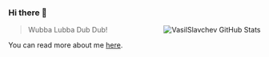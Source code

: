 <!--
**VasilSlavchev/vasilslavchev** is a ✨ _special_ ✨ repository because its `README.md` (this file) appears on your GitHub profile.
Here are some ideas to get you started:
- 🔭 I’m currently working on ...
- 🌱 I’m currently learning ...
- 👯 I’m looking to collaborate on ...
- 🤔 I’m looking for help with ...
- 💬 Ask me about ...
- 📫 How to reach me: ...
- 😄 Pronouns: ...
- ⚡ Fun fact: ...
-->
### Hi there 👋

<div class="position-relative">
    <div class="Box mt-4">
        <div class="Box-body p-4">
            <article class="markdown-body entry-content container-lg f5" itemprop="text">
                <p class="mb-0 f6 color-text-secondary">
                    <a href="https://VasilSlavchev.info" class="pinned-item-meta Link--muted ">
                        <img src="https://github-readme-stats.vercel.app/api?username=VasilSlavchev&amp;show_icons=true" alt="VasilSlavchev GitHub Stats" align="right">
                    </a>
                </p>
                <!-- 
                <div class="pinned-item-list-item-content">
                    <p class="pinned-item-desc color-text-secondary text-small d-block mt-2 mb-3">
                        Most Used Languages
                    </p>
                    <p class="mb-0 f6 color-text-secondary">
                        <a href="https://VasilSlavchev.info" class="pinned-item-meta Link--muted ">
                            <img src="https://github-readme-stats.vercel.app/api/top-langs/?username=VasilSlavchev&amp;layout=compact" alt="VasilSlavchev Most Used Languages">
                        </a>
                    </p> 
                </div>
                 -->
                <blockquote>
                <p>Wubba Lubba Dub Dub!</p>
                </blockquote>
                <div class="d-flex flex-justify-between">
                    <div class="text-mono text-small mb-3 text-bold flex-auto min-width-0">
                        <p>You can read more <span class="color-text-tertiary"> about me </span>
                            <a href="https://VasilSlavchev.info" class="no-underline Link--primary">here</a>.
                        <p>
                    </div>
                </div>
            </article>
        </div>
    </div>
</div>
